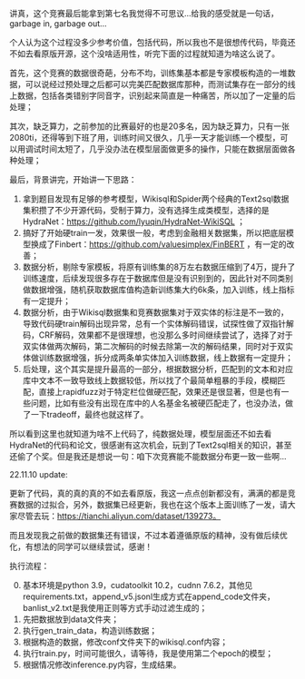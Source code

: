 讲真，这个竞赛最后能拿到第七名我觉得不可思议...给我的感受就是一句话，garbage in, garbage out...

个人认为这个过程没多少参考价值，包括代码，所以我也不是很想传代码，毕竟还不如去看原版开源，这个没啥适用性，听完下面的过程就知道为啥这么说了。

首先，这个竞赛的数据很奇葩，分布不均，训练集基本都是专家模板构造的一堆数据，可以说经过预处理之后都可以完美匹配数据库那种，而测试集存在一部分的线上数据，包括各类错别字同音字，识别起来简直是一种痛苦，所以加了一定量的后处理；

其次，缺乏算力，之前参加的比赛最好的也是20多名，因为缺乏算力，只有一张2080ti，还得等到下班了用，训练时间又很久，几乎一天才能训练一个模型，可以用调试时间太短了，几乎没办法在模型层面做更多的操作，只能在数据层面做各种处理；

最后，背景讲完，开始讲一下思路：

1. 拿到题目发现有足够的参考模型，Wikisql和Spider两个经典的Text2sql数据集积攒了不少开源代码，受制于算力，没有选择生成类模型，选择的是HydraNet：https://github.com/lyuqin/HydraNet-WikiSQL ；
2. 搞好了开始硬train一发，效果很一般，考虑到金融相关数据集，所以把底层模型换成了Finbert：https://github.com/valuesimplex/FinBERT ，有一定的改善；
3. 数据分析，剔除专家模板，将原有训练集的8万左右数据压缩到了4万，提升了训练速度，后续发现很多存在于数据库但是没有识别到的，因此针对不同类别做数据增强，随机获取数据库值构造新训练集大约6k条，加入训练，线上指标有一定提升；
4. 数据分析，由于Wikisql数据集和竞赛数据集对于双实体的标注是不一致的，导致代码硬train解码出现异常，总有一个实体解码错误，试探性做了双指针解码，CRF解码，效果都不是很理想，也没那么多时间继续尝试了，选择了对于双实体做两次解码，第二次解码的时候去除第一次的解码结果，同时对于双实体做训练数据增强，拆分成两条单实体加入训练数据，线上数据有一定提升；
5. 后处理，这个其实是提升最高的一部分，根据数据分析，匹配到的文本和对应库中文本不一致导致线上数据较低，所以找了个最简单粗暴的手段，模糊匹配，直接上rapidfuzz对于特定栏位做硬匹配，效果还是很显著，但是也有一些问题，比如有些没有出现在库中的人名基金名被硬匹配走了，也没办法，做了一下tradeoff，最终也就这样了。

所以看到这里也就知道为啥不上代码了，纯数据处理，模型层面还不如去看HydraNet的代码和论文，很感谢有这次机会，玩到了Text2sql相关的知识，甚至还偷了个奖。但是我还是想说一句：咱下次竞赛能不能数据分布更一致一些啊...

22.11.10 update:

更新了代码，真的真的真的不如去看原版，我这一点点创新都没有，满满的都是竞赛数据的过拟合，另外，数据集已经更新，我也在这个版本上面训练了一发，请大家尽管去玩：https://tianchi.aliyun.com/dataset/139273。

而且发现我之前做的数据集还有错误，不过本着遵循原版的精神，没有做后续优化，有想法的同学可以继续尝试，感谢！

执行流程：

0. 基本环境是python 3.9，cudatoolkit 10.2，cudnn 7.6.2，其他见requirements.txt，append_v5.jsonl生成方式在append_code文件夹，banlist_v2.txt是我使用正则等方式手动过滤生成的；
1. 先把数据放到data文件夹；
2. 执行gen_train_data，构造训练数据；
3. 根据构造的数据，修改conf文件夹下的wikisql.conf内容；
4. 执行train.py，时间可能很久，请等待，我是使用第二个epoch的模型；
5. 根据情况修改inference.py内容，生成结果。


